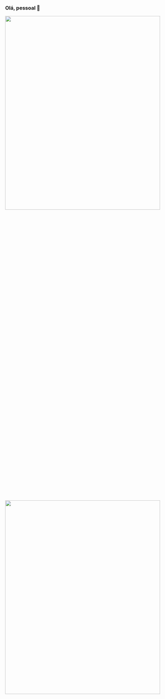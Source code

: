 ### Olá, pessoal 👋

<a align="center" href="https://github.com/anuraghazra/github-readme-stats">
  <img align="center" height=40% width=500 src="https://github-readme-stats.vercel.app/api?username=evertonpsantos&show_icons=true&theme=vision-friendly-dark" />
</a>
<a align="center" href="https://github.com/anuraghazra/convoychat">
  <img align="center" height=40% width=500 src="https://github-readme-stats.vercel.app/api/top-langs/?username=evertonpsantos&layout=compact&theme=vision-friendly-dark" />
</a>
